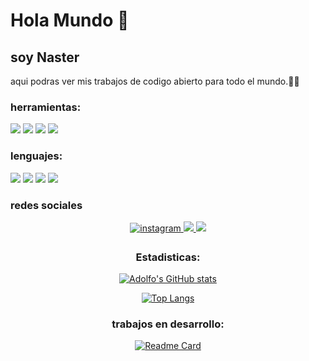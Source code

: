 # Hola Mundo 👋
## soy Naster
aqui podras ver mis trabajos de codigo abierto para todo el mundo.🧑‍💻
### herramientas:
[![](https://img.shields.io/badge/discord-7289da?style=for-the-badge&logo=discord&logoColor=white)](https://github.com/naster3)<!-- Discord -->
[![](https://img.shields.io/badge/flask-000000?style=for-the-badge&logo=flask&logoColor=white)](https://github.com/naster3) <!-- Flask -->
[![](https://img.shields.io/badge/OneNote-7719aa?style=for-the-badge&logo=microsoft-onenote&logoColor=white)](https://github.com/naster3) <!-- Microsoft OneNote -->
[![](https://img.shields.io/badge/telegram-26a5e4?style=for-the-badge&logo=telegram&logoColor=white)](https://github.com/naster3) <!--  -->

### lenguajes:

[![](https://img.shields.io/badge/python-3776ab?style=for-the-badge&logo=python&logoColor=white)](https://github.com/naster3)<!-- Python -->
[![](https://img.shields.io/badge/html-e34f26?style=for-the-badge&logo=html&logoColor=white)](https://github.com/naster3) <!-- Html -->
[![](https://img.shields.io/badge/css3-1572b6?style=for-the-badge&logo=css3&logoColor=white)](https://github.com/naster3) <!-- CSS3 -->
[![](https://img.shields.io/badge/javascript-f7df1e?style=for-the-badge&logo=javascript&logoColor=white)](https://github.com/naster3) <!-- JS -->

### redes sociales

<div align="center">
  
<a href="https://instagram.com/m_adolfo8" target="_blank">
<img src=https://img.shields.io/badge/instagram-F4A98F.svg?&style=for-the-badge&logo=instagram&logoColor=white alt=instagram style="margin-bottom: 5px;" />
  

  
<a href="https://twitter.com/" target="_blank">
<img src="https://img.shields.io/badge/Twitter-8FC3F4?style=for-the-badge&logo=twitter&logoColor=white" target="_blank"> 

<a href="https://www.linkedin.com/" target="_blank">
<img src="https://img.shields.io/badge/LinkedIn-4B49B9?style=for-the-badge&logo=LinkedIn&logoColor=white" target="_blank"> 

 </a>
  
  ### Estadisticas:
  
  [![Adolfo's GitHub stats](https://github-readme-stats.vercel.app/api?username=naster3&show_icons=true&theme=tokyonight)](https://github.com/naster3)
  
  [![Top Langs](https://github-readme-stats.vercel.app/api/top-langs/?username=naster3)](https://github.com/naster3)
  
  ### trabajos en desarrollo:
  [![Readme Card](https://github-readme-stats.vercel.app/api/pin/?username=naster3&repo=reproductor)](https://github.com/nasrter3/reproductor)
<!--
**naster3/naster3** is a ✨ _special_ ✨ repository because its `README.md` (this file) appears on your GitHub profile.

Here are some ideas to get you started:

- 🔭 I’m currently working on ...
- 🌱 I’m currently learning ...
- 👯 I’m looking to collaborate on ...
- 🤔 I’m looking for help with ...
- 💬 Ask me about ...
- 📫 How to reach me: ...
- 😄 Pronouns: ...
- ⚡ Fun fact: ...
-->
  




